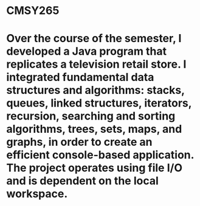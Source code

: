 # CMSY265

# Over the course of the semester, I developed a Java program that replicates a television retail store. I integrated fundamental data structures and algorithms: stacks, queues, linked structures, iterators, recursion, searching and sorting algorithms, trees, sets, maps, and graphs, in order to create an efficient console-based application. The project operates using file I/O and is dependent on the local workspace.
